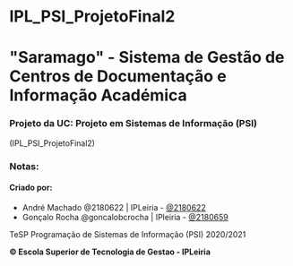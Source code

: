 # IPL_PSI_ProjetoFinal2

# "Saramago" - Sistema de Gestão de Centros de Documentação e Informação Académica
### Projeto da UC: Projeto em Sistemas de Informação (PSI)

(IPL_PSI_ProjetoFinal2)

### Notas:


#### Criado por:
- André Machado @2180622 | IPLeiria - [@2180622](mailto:2180622@my.ipleiria.pt)
- Gonçalo Rocha @goncalobcrocha | IPleiria - [@2180659](mailto:2180659@my.ipleiria.pt)

TeSP Programação de Sistemas de Informação (PSI) 2020/2021

__© Escola Superior de Tecnologia  de Gestao - IPLeiria__